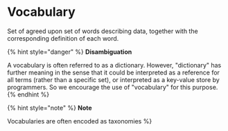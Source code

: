 # Vocabulary

Set of agreed upon set of words describing data, together with the corresponding definition of each word.

{% hint style="danger" %}
**Disambiguation**

A vocabulary is often referred to as a dictionary. However, "dictionary" has further meaning in the sense that it could be interpreted as a reference for all terms (rather than a specific set), or interpreted as a key-value store by programmers. So we encourage the use of "vocabulary" for this purpose.
{% endhint %}

{% hint style="note" %}
**Note**

Vocabularies are often encoded as taxonomies %}
